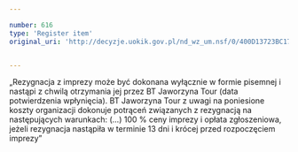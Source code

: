 ```yaml
---

number: 616
type: 'Register item'
original_uri: 'http://decyzje.uokik.gov.pl/nd_wz_um.nsf/0/400D13723BC17AABC12572DD00329614?OpenDocument'


---
```


„Rezygnacja z imprezy może być dokonana wyłącznie w formie pisemnej i nastąpi z chwilą otrzymania jej przez BT Jaworzyna Tour (data potwierdzenia wpłynięcia). BT Jaworzyna Tour z uwagi na poniesione koszty organizacji dokonuje potrąceń związanych z rezygnacją na następujących warunkach: (...) 100 % ceny imprezy i opłata zgłoszeniowa, jeżeli rezygnacja nastąpiła w terminie 13 dni i krócej przed rozpoczęciem imprezy”
